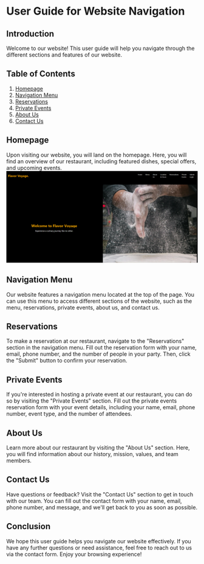# User Guide for Website Navigation

## Introduction
Welcome to our website! This user guide will help you navigate through the different sections and features of our website.

## Table of Contents
1. [Homepage](#homepage)
2. [Navigation Menu](#navigation-menu)
3. [Reservations](#reservations)
4. [Private Events](#private-events)
5. [About Us](#about-us)
6. [Contact Us](#contact-us)

## Homepage
Upon visiting our website, you will land on the homepage. Here, you will find an overview of our restaurant, including featured dishes, special offers, and upcoming events.
![Homepage Image](images/home-page-desktop.png)

## Navigation Menu
Our website features a navigation menu located at the top of the page. You can use this menu to access different sections of the website, such as the menu, reservations, private events, about us, and contact us.

## Reservations
To make a reservation at our restaurant, navigate to the "Reservations" section in the navigation menu. Fill out the reservation form with your name, email, phone number, and the number of people in your party. Then, click the "Submit" button to confirm your reservation.

## Private Events
If you're interested in hosting a private event at our restaurant, you can do so by visiting the "Private Events" section. Fill out the private events reservation form with your event details, including your name, email, phone number, event type, and the number of attendees.

## About Us
Learn more about our restaurant by visiting the "About Us" section. Here, you will find information about our history, mission, values, and team members.

## Contact Us
Have questions or feedback? Visit the "Contact Us" section to get in touch with our team. You can fill out the contact form with your name, email, phone number, and message, and we'll get back to you as soon as possible.

## Conclusion
We hope this user guide helps you navigate our website effectively. If you have any further questions or need assistance, feel free to reach out to us via the contact form. Enjoy your browsing experience!
